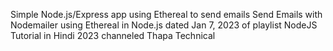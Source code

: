 Simple Node.js/Express app using Ethereal to send emails
Send Emails with Nodemailer using Ethereal in Node.js dated Jan 7, 2023 of playlist NodeJS Tutorial in Hindi 2023 channeled Thapa Technical
